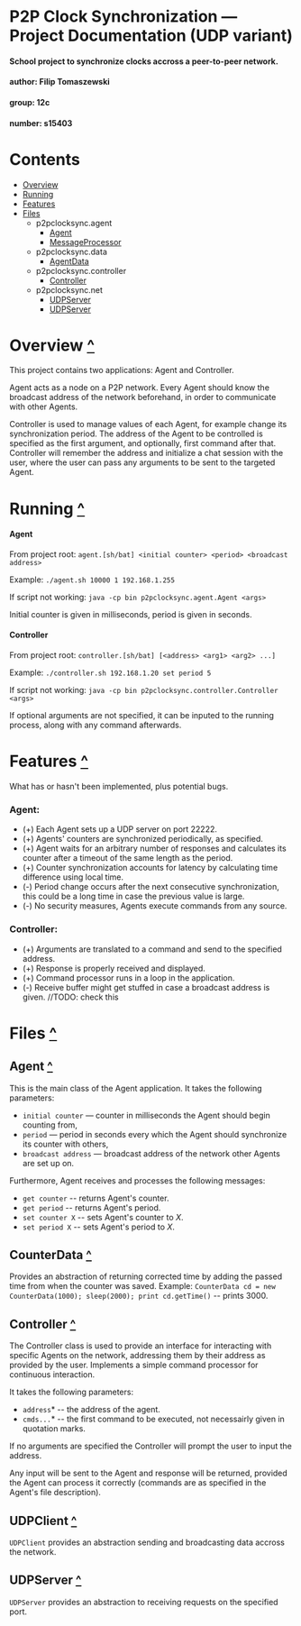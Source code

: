 # P2P Clock Synchronization — Project Documentation (**UDP** variant)
#### School project to synchronize clocks accross a peer-to-peer network.
#### author: Filip Tomaszewski
#### group: 12c
#### number: s15403


# Contents

* [Overview](#overview-)
* [Running](#running-)
* [Features](#features-)
* [Files](#files-)
	* p2pclocksync.agent
		* [Agent](#agent-)
		* [MessageProcessor](#messageprocessor-)
	* p2pclocksync.data
		* [AgentData](#agentdata-)
	* p2pclocksync.controller
		* [Controller](#conroller-)
	* p2pclocksync.net
		* [UDPServer](#udpclient-)
		* [UDPServer](#udpserver-)

# Overview [^](#contents)

This project contains two applications: Agent and Controller.

Agent acts as a node on a P2P network. Every Agent should know the broadcast address of the network beforehand, in order to communicate with other Agents.

Controller is used to manage values of each Agent, for example change its synchronization period. The address of the Agent to be controlled is specified as the first argument, and optionally, first command after that. Controller will remember the address and initialize a chat session with the user, where the user can pass any arguments to be sent to the targeted Agent.

# Running [^](#contents)

#### Agent

From project root: `agent.[sh/bat] <initial counter> <period> <broadcast address>`

Example: `./agent.sh 10000 1 192.168.1.255`

If script not working: `java -cp bin p2pclocksync.agent.Agent <args>`

Initial counter is given in milliseconds, period is given in seconds.

#### Controller

From project root: `controller.[sh/bat] [<address> <arg1> <arg2> ...]`

Example: `./controller.sh 192.168.1.20 set period 5`

If script not working: `java -cp bin p2pclocksync.controller.Controller <args>`

If optional arguments are not specified, it can be inputed to the running process, along with any command afterwards.

# Features [^](#contents)
What has or hasn't been implemented, plus potential bugs.

### Agent:

* (+) Each Agent sets up a UDP server on port 22222.
* (+) Agents' counters are synchronized periodically, as specified.
* (+) Agent waits for an arbitrary number of responses and calculates its counter after a timeout of the same length as the period.
* (+) Counter synchronization accounts for latency by calculating time difference using local time.
* (-) Period change occurs after the next consecutive synchronization, this could be a long time in case the previous value is large.
* (-) No security measures, Agents execute commands from any source.

### Controller:

* (+) Arguments are translated to a command and send to the specified address.
* (+) Response is properly received and displayed.
* (+) Command processor runs in a loop in the application.
* (-) Receive buffer might get stuffed in case a broadcast address is given. //TODO: check this

# Files [^](#contents)

## Agent [^](#contents)

This is the main class of the Agent application. It takes the following parameters:

* `initial counter` — counter in milliseconds the Agent should begin counting from,
* `period` —  period in seconds every which the Agent should synchronize its counter with others,
* `broadcast address` — broadcast address of the network other Agents are set up on.

Furthermore, Agent receives and processes the following messages:

* `get counter` -- returns Agent's counter.
* `get period` -- returns Agent's period.
* `set counter X` -- sets Agent's counter to _X_.
* `set period X` -- sets Agent's period to _X_.

## CounterData [^](#contents)

Provides an abstraction of returning corrected time by adding the passed time from when the counter was saved.
Example: `CounterData cd = new CounterData(1000); sleep(2000); print cd.getTime()` -- prints 3000.

## Controller [^](#contents)

The Controller class is used to provide an interface for interacting with specific Agents on the network, addressing them by their address as provided by the user. Implements a simple command processor for continuous interaction.

It takes the following parameters:

* `address`\* -- the address of the agent.
* `cmds...`\* -- the first command to be executed, not necessairly given in quotation marks.

If no arguments are specified the Controller will prompt the user to input the address.

Any input will be sent to the Agent and response will be returned, provided the Agent can process it correctly (commands are as specified in the Agent's file description).

## UDPClient [^](#contents)

`UDPClient` provides an abstraction sending and broadcasting data accross the network.

## UDPServer [^](#contents)

`UDPServer` provides an abstraction to receiving requests on the specified port.
